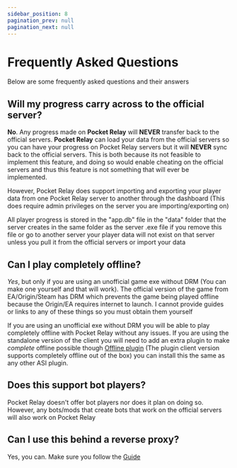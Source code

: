 ```yaml
---
sidebar_position: 8
pagination_prev: null
pagination_next: null
---
```


# Frequently Asked Questions

Below are some frequently asked questions and their answers

## Will my progress carry across to the official server?

**No**. Any progress made on **Pocket Relay** will **NEVER** transfer back to the official servers. **Pocket Relay** can load your 
data from the official servers so you can have your progress on Pocket Relay servers but it will **NEVER** sync back to the 
official servers. This is both because its not feasible to implement this feature, and doing so would enable cheating on the official servers
and thus this feature is not something that will ever be implemented.

However, Pocket Relay does support importing and exporting your player data from one Pocket Relay server to another through the dashboard
(This does require admin privileges on the server you are importing/exporting on)

All player progress is stored in the "app.db" file in the "data" folder that the server creates in the same folder as the server .exe file
if you remove this file or go to another server your player data will not exist on that server unless you pull it from the official servers
or import your data

## Can I play completely offline?

*Yes*, but only if you are using an unofficial game exe without DRM (You can make one yourself and that will work). The official version of the game from EA/Origin/Steam has DRM which prevents the game being played offline because the Origin/EA requires internet to launch. I cannot provide guides or links to any of these things so you must obtain them yourself 

If you are using an unofficial exe without DRM you will be able to play completely offline with Pocket Relay without any issues. If you are using the standalone version of the client you will need to add an extra plugin to make *complete* offline possible though [Offline plugin](https://github.com/PocketRelay/me3-offline-plugin/releases/tag/v0.0.1) (The plugin client version supports completely offline out of the box) you can install this the same as any other ASI plugin.

## Does this support bot players?

Pocket Relay doesn't offer bot players nor does it plan on doing so. However, any bots/mods that create bots that work on the official servers will
also work on Pocket Relay


## Can I use this behind a reverse proxy?

Yes, you can. Make sure you follow the [Guide](./server/5-reverse-proxy.md)